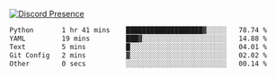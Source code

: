 [![Discord Presence](https://lanyard.cnrad.dev/api/689805100331696149)](https://discord.com/users/689805100331696149)

<!--START_SECTION:waka-->

```txt
Python       1 hr 41 mins    ███████████████████▓░░░░░   78.74 %
YAML         19 mins         ███▓░░░░░░░░░░░░░░░░░░░░░   14.88 %
Text         5 mins          █░░░░░░░░░░░░░░░░░░░░░░░░   04.01 %
Git Config   2 mins          ▓░░░░░░░░░░░░░░░░░░░░░░░░   02.02 %
Other        0 secs          ░░░░░░░░░░░░░░░░░░░░░░░░░   00.14 %
```

<!--END_SECTION:waka-->
<img src="https://hit.yhype.me/github/profile?user_id=53441990" alt="">
